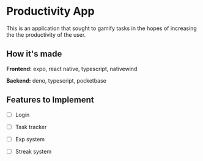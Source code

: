 # Productivity App

This is an application that sought to gamify tasks in the hopes of increasing
the the productivity of the user.

## How it's made

**Frontend:** expo, react native, typescript, nativewind

**Backend:** deno, typescript, pocketbase

## Features to Implement

- [ ] Login

- [ ] Task tracker

- [ ] Exp system

- [ ] Streak system
